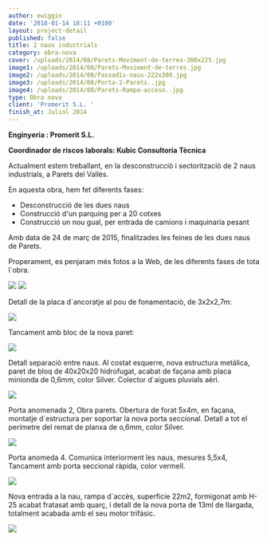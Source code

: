 ```yaml
---
author: ewiggin
date: '2018-01-14 18:11 +0100'
layout: project-detail
published: false
title: 2 naus industrials
category: obra-nova
cover: /uploads/2014/08/Parets-Moviment-de-terres-300x225.jpg
image1: /uploads/2014/08/Parets-Moviment-de-terres.jpg
image2: /uploads/2014/08/Passadìs-naus-222x300.jpg
image3: /uploads/2014/08/Porta-2-Parets..jpg
image4: /uploads/2014/08/Parets-Rampa-acceso..jpg
type: Obra nova
client: 'Promerit S.L. '
finish_at: Juliol 2014
---
```

**Enginyeria : Promerit S.L.**

**Coordinador de riscos laborals: Kubic Consultoria Tècnica**

Actualment estem treballant, en la desconstruccíò i sectoritzaciò de 2 naus industrials, a Parets del Vallès.

En aquesta obra, hem fet diferents fases:

- Desconstrucció de les dues naus
- Construcció d'un parquing per a 20 cotxes
- Construcció un nou gual, per entrada de camions i maquinaria pesant

Amb data de 24 de març de 2015, finalitzades les feines de les dues naus de Parets. 

Properament, es penjaram més fotos a la Web, de les diferents fases de tota l´obra.

![]({{site.baseurl}}/uploads/2014/08/Parets-Moviment-de-terres-300x225.jpg)
![]({{site.baseurl}}/uploads/2014/08/Parets-Moviment-de-terres.jpg)

Detall de la placa d´ancoratje al pou de fonamentaciò, de 3x2x2,7m:

![]({{site.baseurl}}/uploads/2014/08/Parets-Anclajes..jpg)

Tancament amb bloc de la nova paret:

![]({{site.baseurl}}/uploads/2014/08/Parets-Cerramiento..jpg)

Detall separaciò entre naus. Al costat esquerre, nova estructura metálica, paret de bloq de 40x20x20 hidrofugat, acabat de façana amb placa minionda de 0,6mm, color Silver. Colector d´aigues pluvials aèri.

![]({{site.baseurl}}/uploads/2014/08/Passadìs-naus-222x300.jpg)

Porta anomenada 2, Obra parets. Obertura de forat 5x4m, en façana, montatje  d´estructura per soportar la nova porta seccional. Detall a tot el perímetre del remat de planxa de o,6mm, color Silver.

![]({{site.baseurl}}/uploads/2014/08/Porta-2-Parets..jpg)

Porta anomeda 4. Comunica interiorment les naus, mesures 5,5x4, Tancament amb porta seccional ràpida, color vermell.

![]({{site.baseurl}}/uploads/2014/08/Porta-4-Parets.jpg)

Nova entrada a la nau, rampa d´accès, superficie 22m2, formigonat amb H-25 acabat fratasat amb quarç, i detall de la nova porta de 13ml de llargada, totalment acabada amb el seu motor trifásic.

![]({{site.baseurl}}/uploads/2014/08/Parets-Rampa-acceso..jpg)
